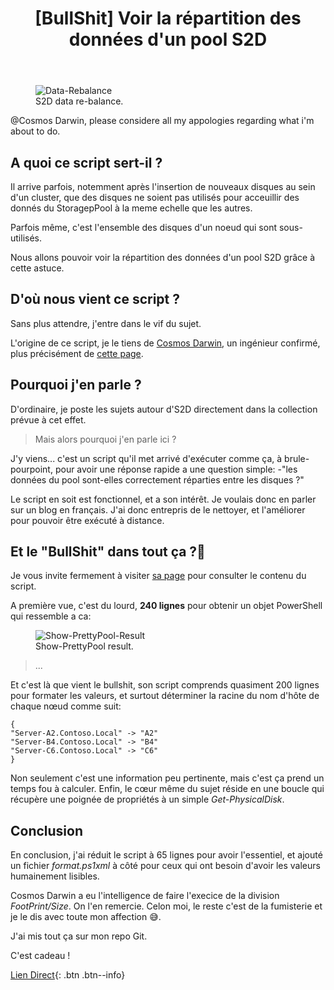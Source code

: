 ﻿---
title: "[BullShit] Voir la répartition des données d'un pool S2D"
excerpt: "La cmdlet de fumiste, gratter du code pour rien."
category: S2D
classes: wide
tags: 
  - BullShit
  - S2D
  - PowerShell
  - Show-PrettyPool
header:
  teaser: /assets/images/2022-07-28-Show-pool-data-repartition.webp
---

<figure style="width: 500px" class="align-center">
  <img src="{{ site.url }}{{ site.baseurl }}/assets/images/S2D-Slabs-re-balance.gif" alt="Data-Rebalance">
  <figcaption>S2D data re-balance.</figcaption>
</figure>

@Cosmos Darwin, please considere all my appologies regarding what i'm about to do.

## A quoi ce script sert-il ?

Il arrive parfois, notemment après l'insertion de nouveaux disques au sein d'un cluster, que des disques ne soient pas utilisés pour acceuillir des donnés du StoragepPool à la meme echelle que les autres.

Parfois même, c'est l'ensemble des disques d'un noeud qui sont sous-utilisés.

Nous allons pouvoir voir la répartition des données d'un pool S2D grâce à cette astuce.

## D'où nous vient ce script ?

Sans plus attendre, j'entre dans le vif du sujet.

L'origine de ce script, je le tiens de [Cosmos Darwin](https://twitter.com/CosmosDarwin), un ingénieur confirmé, plus précisément de [cette page](https://techcommunity.microsoft.com/t5/storage-at-microsoft/deep-dive-the-storage-pool-in-storage-spaces-direct/ba-p/425959).

## Pourquoi j'en parle ?

D'ordinaire, je poste les sujets autour d'S2D directement dans la collection prévue à cet effet. 

> Mais alors pourquoi j'en parle ici ?

J'y viens... c'est un script qu'il met arrivé d'exécuter comme ça, à brule-pourpoint, pour avoir une réponse rapide a une question simple: -"les données du pool sont-elles correctement réparties entre les disques ?"

Le script en soit est fonctionnel, et a son intérêt. Je voulais donc en parler sur un blog en français. J'ai donc entrepris de le nettoyer, et l'améliorer pour pouvoir être exécuté à distance.

## Et le "BullShit" dans tout ça ?🤔

Je vous invite fermement à visiter [sa page](https://techcommunity.microsoft.com/t5/storage-at-microsoft/deep-dive-the-storage-pool-in-storage-spaces-direct/ba-p/425959) pour consulter le contenu du script.

A première vue, c'est du lourd, __240 lignes__ pour obtenir un objet PowerShell qui ressemble a ca:

<figure style="width: 500px" class="align-center">
  <img src="{{ site.url }}{{ site.baseurl }}/assets/images/Show-PrettyPoolObject.webp" alt="Show-PrettyPool-Result">
  <figcaption>Show-PrettyPool result.</figcaption>
</figure>

> ...

Et c'est là que vient le bullshit, son script comprends quasiment 200 lignes pour formater les valeurs, et surtout déterminer la racine du nom d'hôte de chaque nœud comme suit:

```
{
"Server-A2.Contoso.Local" -> "A2"
"Server-B4.Contoso.Local" -> "B4"
"Server-C6.Contoso.Local" -> "C6"
}
```

Non seulement c'est une information peu pertinente, mais c'est ça prend un temps fou à calculer.
Enfin, le cœur même du sujet réside en une boucle qui récupère une poignée de propriétés à un simple _Get-PhysicalDisk_.

## Conclusion

En conclusion, j'ai réduit le script à 65 lignes pour avoir l'essentiel, et ajouté un fichier _format.ps1xml_ à côté pour ceux qui ont besoin d'avoir les valeurs humainement lisibles.

Cosmos Darwin a eu l'intelligence de faire l'execice de la division _FootPrint/Size_. On l'en remercie. Celon moi, le reste c'est de la fumisterie et je le dis avec toute mon affection 😅.

J'ai mis tout ça sur mon repo Git.

C'est cadeau !

[Lien Direct](https://github.com/MickaelRoy/Cmdlets/tree/main/Show-PrettyPool){: .btn .btn--info}